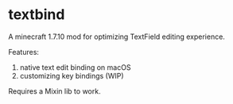 # textbind
A minecraft 1.7.10 mod for optimizing TextField editing experience.

Features:
1. native text edit binding on macOS
2. customizing key bindings (WIP)

Requires a Mixin lib to work.
